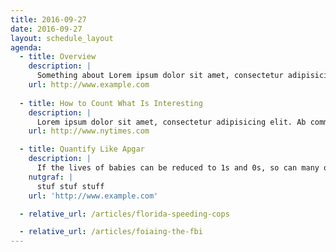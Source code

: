 ```yaml
---
title: 2016-09-27
date: 2016-09-27
layout: schedule_layout
agenda:
  - title: Overview
    description: |
      Something about Lorem ipsum dolor sit amet, consectetur adipisicing elit. Animi ullam, doloribus quae fuga voluptatum eligendi ratione incidunt eaque cumque dolores illum tenetur, aliquam doloremque quia pariatur architecto? Odit, et, sit.
    url: http://www.example.com
  
  - title: How to Count What Is Interesting
    description: |
      Lorem ipsum dolor sit amet, consectetur adipisicing elit. Ab commodi, mollitia vel impedit molestias rem quasi, quidem voluptatem odio ex amet sint non ipsam natus. Voluptatum adipisci, repellendus! Natus, et?
    url: http://www.nytimes.com

  - title: Quantify Like Apgar
    description: |
      If the lives of babies can be reduced to 1s and 0s, so can many other important and less important things.
    nutgraf: |
      stuf stuf stuff
    url: 'http://www.example.com'

  - relative_url: /articles/florida-speeding-cops

  - relative_url: /articles/foiaing-the-fbi 
---
```

